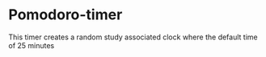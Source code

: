 # Pomodoro-timer
This timer creates a random study associated clock where the default time of 25 minutes
